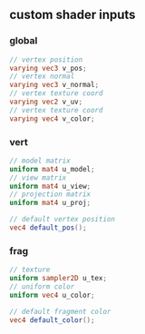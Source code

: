 
## custom shader inputs

### global
```glsl
// vertex position
varying vec3 v_pos;
// vertex normal
varying vec3 v_normal;
// vertex texture coord
varying vec2 v_uv;
// vertex texture coord
varying vec4 v_color;
```

### vert

```glsl
// model matrix
uniform mat4 u_model;
// view matrix
uniform mat4 u_view;
// projection matrix
uniform mat4 u_proj;

// default vertex position
vec4 default_pos();
```

### frag

```glsl
// texture
uniform sampler2D u_tex;
// uniform color
uniform vec4 u_color;

// default fragment color
vec4 default_color();
```

